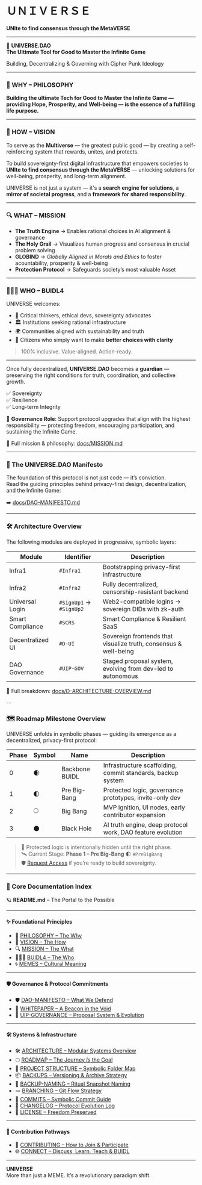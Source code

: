 # ＵＮＩＶＥＲＳＥ  
**UNIte to find consensus through the MetaVERSE**

---

🌌 **UNIVERSE.DAO**  
**The Ultimate Tool for Good to Master the Infinite Game**

Building, Decentralizing & Governing with Cipher Punk Ideology

---

### 🧠 WHY – PHILOSOPHY

**Building the ultimate Tech for Good to Master the Infinite Game — providing Hope, Prosperity, and Well-being — is the essence of a fulfilling life purpose.**

---

### 🧬 HOW – VISION

To serve as the **Multiverse** — the greatest public good — by creating a self-reinforcing system that rewards, unites, and protects.

To build sovereignty-first digital infrastructure that empowers societies to  
**UNIte to find consensus through the MetaVERSE** — unlocking solutions for well-being, prosperity, and long-term alignment.

UNIVERSE is not just a system — it's a **search engine for solutions**, a **mirror of societal progress**, and a **framework for shared responsibility**.

---

### 🔍 WHAT – MISSION

- **The Truth Engine** → Enables rational choices in AI alignment & governance  
- **The Holy Grail** → Visualizes human progress and consensus in crucial problem solving  
- **GLOBIND** → *Globally Aligned in Morals and Ethics* to foster acountability, prosperity & well-being  
- **Protection Protocol** → Safeguards society’s most valuable Asset

---

### 🧑‍🤝‍🧑 WHO – BUIDL4

UNIVERSE welcomes:

- 🧠 Critical thinkers, ethical devs, sovereignty advocates  
- 🏛 Institutions seeking rational infrastructure  
- 🌍 Communities aligned with sustainability and truth  
- 🤝 Citizens who simply want to make **better choices with clarity**

> 100% inclusive. Value-aligned. Action-ready.

---

Once fully decentralized, **UNIVERSE.DAO** becomes a **guardian** — preserving the right conditions for truth, coordination, and collective growth.

✅ Sovereignty  
✅ Resilience  
✅ Long-term Integrity

📢 **Governance Role**: Support protocol upgrades that align with the highest responsibility — protecting freedom, encouraging participation, and sustaining the Infinite Game.

🧭 Full mission & philosophy: [docs/MISSION.md](docs/MISSION.md)

---

### 📜 The UNIVERSE.DAO Manifesto

The foundation of this protocol is not just code — it’s conviction.  
Read the guiding principles behind privacy-first design, decentralization, and the Infinite Game:

➡️ [docs/DAO-MANIFESTO.md](docs/DAO-MANIFESTO.md)

---

### 🛠️ Architecture Overview

The following modules are deployed in progressive, symbolic layers:

| Module              | Identifier            | Description                                                                 |
|---------------------|------------------------|-----------------------------------------------------------------------------|
| Infra1              | `#Infra1`              | Bootstrapping privacy-first infrastructure                                  |
| Infra2              | `#Infra2`              | Fully decentralized, censorship-resistant backend                           |
| Universal Login     | `#SignUp1` → `#SignUp2`| Web2-compatible logins → sovereign DIDs with zk-auth                        |
| Smart Compliance    | `#SCRS`                | Smart Compliance & Resilient SaaS                                           |
| Decentralized UI    | `#D-UI`                | Sovereign frontends that visualize truth, consensus & well-being            |
| DAO Governance      | `#UIP-GOV`             | Staged proposal system, evolving from dev-led to autonomous                 |

📘 Full breakdown: [docs/D-ARCHITECTURE-OVERVIEW.md](docs/D-ARCHITECTURE-OVERVIEW.md)

--

### 🗺️ Roadmap Milestone Overview

UNIVERSE unfolds in symbolic phases — guiding its emergence as a decentralized, privacy-first protocol:

| Phase | Symbol | Name            | Description                                                        |
|-------|--------|------------------|--------------------------------------------------------------------|
| 0     | 🌒     | Backbone BUIDL   | Infrastructure scaffolding, commit standards, backup system        |
| 1     | 🌓     | Pre Big-Bang     | Protected logic, governance prototypes, invite-only dev            |
| 2     | 🌕     | Big Bang         | MVP ignition, UI nodes, early contributor expansion                |
| 3     | 🌑     | Black Hole       | AI truth engine, deep protocol work, DAO feature evolution         |

> 🔐 Protected logic is intentionally hidden until the right phase.  
> 🛰️ Current Stage: **Phase 1 – Pre Big-Bang** 🌓 `#PreBigBang`  
> 🛡️ [Request Access](https://universe.org/github) if you’re ready to build sovereignty.

---

### 📂 Core Documentation Index

🪐 **README.md** – The Portal to the Possible  

---

#### ✨ Foundational Principles

- 🧠 [PHILOSOPHY – The Why](docs/PHILOSOPHY.md)  
- 🧬 [VISION – The How](docs/VISION.md)  
- 🔍 [MISSION – The What](docs/MISSION.md)  
- 🧑‍🤝‍🧑 [BUIDL4 – The Who](docs/BUIDL4.md)  
- 🌀 [MEMES – Cultural Meaning](docs/MEMES.md)  

---

#### 🛡️ Governance & Protocol Commitments

- 🛡️ [DAO-MANIFESTO – What We Defend](docs/DAO-MANIFESTO.md)  
- 📘 [WHITEPAPER – A Beacon in the Void](docs/WHITEPAPER.md)  
- 🧬 [UIP-GOVERNANCE – Proposal System & Evolution](0%20%23DAO%20-%20The%20Layer%20Zero/0.2%20proposals/#UIP-GOVERNANCE.md)  

---

#### 🛠 Systems & Infrastructure

- 🛠️ [ARCHITECTURE – Modular Systems Overview](docs/D-ARCHITECTURE-OVERVIEW.md)  
- 🌕 [ROADMAP – The Journey *Is* the Goal](docs/ROADMAP.md)  
- 🧱 [PROJECT STRUCTURE – Symbolic Folder Map](docs/PROJECT-STRUCTURE.md)  
- 📦 [BACKUPS – Versioning & Archive Strategy](docs/ARCHIVE.md)  
- 🧾 [BACKUP-NAMING – Ritual Snapshot Naming](docs/BACKUP-NAMING-GUIDE.md)  
- 🪢 [BRANCHING – Git Flow Strategy](docs/BRANCHING-STRATEGY.md)  
- 📄 [COMMITS – Symbolic Commit Guide](docs/COMMIT-GUIDE.md)  
- 🧬 [CHANGELOG – Protocol Evolution Log](docs/CHANGELOG.md)  
- 📜 [LICENSE – Freedom Preserved](LICENSE)  

---

#### 🤝 Contribution Pathways

- 🤝 [CONTRIBUTING – How to Join & Participate](CONTRIBUTING.md)  
- 🌐 [CONNECT – Discuss, Learn, Teach & BUIDL](docs/CONNECT.md)  
 

---


**UNIVERSE**  
More than just a MEME. It’s a revolutionary paradigm shift.
